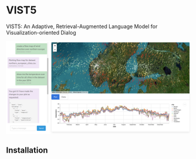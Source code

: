 # VIST5
VIST5: An Adaptive, Retrieval-Augmented Language Model for Visualization-oriented Dialog

![VIST5 Example](./materials/vist5_example.png)

## Installation
